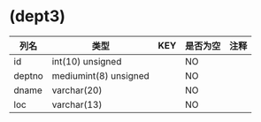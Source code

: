 # (dept3)
| 列名   | 类型   | KEY  | 是否为空 | 注释   |
| ---- | ---- | ---- | ---- | ---- |
|id|int(10) unsigned||NO||
|deptno|mediumint(8) unsigned||NO||
|dname|varchar(20)||NO||
|loc|varchar(13)||NO||

